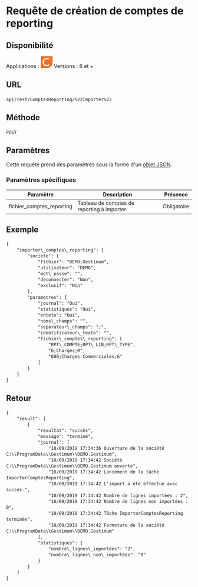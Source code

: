 # Requête de création de comptes de reporting


## Disponibilité

Applications : ![](../GestionComptable32.png) 
Versions : 8 et + 


## URL

``
api/rest/ComptesReporting/%22Importer%22
``

## Méthode

``
POST
``

## Paramètres


Cette requête prend des paramètres sous la forme d'un [objet JSON](../ObjetJSONParametreRequetes.md).


### Paramètres spécifiques







| Paramètre | Description | Présence |
|---|---|---|
| fichier\_comptes\_reporting | Tableau de comptes de reporting à importer | Obligatoire |


## Exemple

````
{
    "importer\_comptes\_reporting": {
        "societe": {
            "fichier": "DEMO.Gestimum",
            "utilisateur": "DEMO",
            "mot\_passe": "",
            "deconnecter": "Non",
            "exclusif": "Non"
        },
        "parametres": {
            "journal": "Oui",
            "statistiques": "Oui",
            "entete": "Oui",
            "noms\_champs": "",
            "separateur\_champs": ";",
            "identificateur\_texte": "",
            "fichier\_comptes\_reporting": [
                "RPT\_COMPTE;RPT\_LIB;RPT\_TYPE",
                "6;Charges;R",
                "600;Charges Commerciales;G"
            ]
        }
    }
}
````

## Retour

````
{
    "result": [
        {
            "resultat": "succès",
            "message": "terminé",
            "journal": [
                "10/09/2019 17:34:36 Ouverture de la société C:\\ProgramData\\Gestimum\\DEMO.Gestimum",
                "10/09/2019 17:34:42 Société C:\\ProgramData\\Gestimum\\DEMO.Gestimum ouverte",
                "10/09/2019 17:34:42 Lancement de la tâche ImporterComptesReporting",
                "10/09/2019 17:34:42 L'import a été effectué avec succès.",
                "10/09/2019 17:34:42 Nombre de lignes importées : 2",
                "10/09/2019 17:34:42 Nombre de lignes non importées : 0",
                "10/09/2019 17:34:42 Tâche ImporterComptesReporting terminée",
                "10/09/2019 17:34:42 Fermeture de la société C:\\ProgramData\\Gestimum\\DEMO.Gestimum"
            ],
            "statistiques": {
                "nombre\_lignes\_importées": "2",
                "nombre\_lignes\_non\_importées": "0"
            }
        }
    ]
}
````